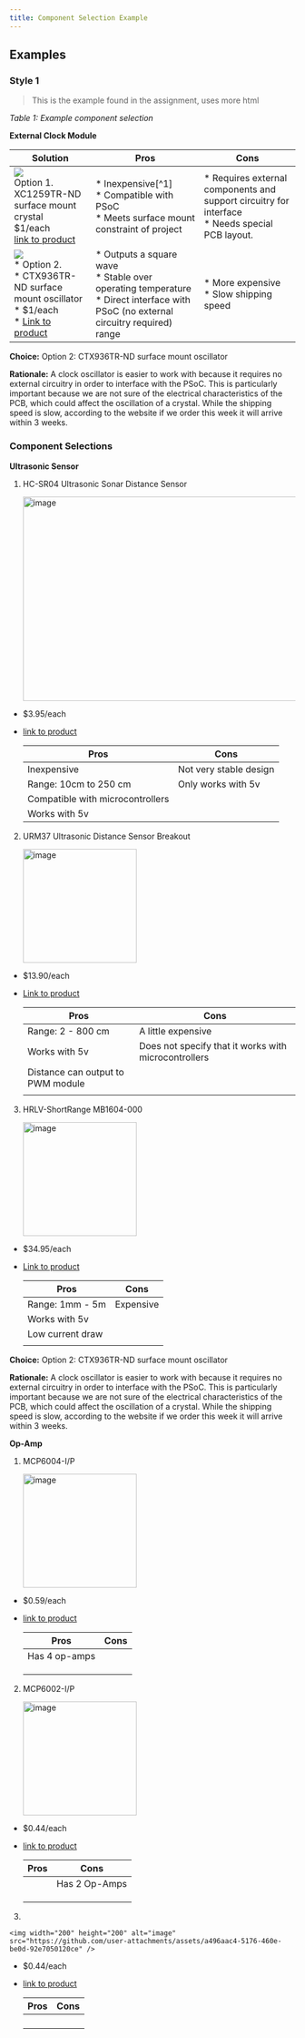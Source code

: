 ```yaml
---
title: Component Selection Example
---
```


## Examples

### Style 1

> This is the example found in the assignment, uses more html

*Table 1: Example component selection*

**External Clock Module**

| **Solution**                                                                                                                                                                                      | **Pros**                                                                                                                                    | **Cons**                                                                                            |
| ------------------------------------------------------------------------------------------------------------------------------------------------------------------------------------------------- | ------------------------------------------------------------------------------------------------------------------------------------------- | --------------------------------------------------------------------------------------------------- |
| ![](image1.png)<br>Option 1.<br> XC1259TR-ND surface mount crystal<br>$1/each<br>[link to product](http://www.digikey.com/product-detail/en/ECS-40.3-S-5PX-TR/XC1259TR-ND/827366)                 | \* Inexpensive[^1]<br>\* Compatible with PSoC<br>\* Meets surface mount constraint of project                                               | \* Requires external components and support circuitry for interface<br>\* Needs special PCB layout. |
| ![](image3.png)<br>\* Option 2. <br>\* CTX936TR-ND surface mount oscillator <br>\* $1/each <br>\* [Link to product](http://www.digikey.com/product-detail/en/636L3I001M84320/CTX936TR-ND/2292940) | \* Outputs a square wave <br>\* Stable over operating temperature <br> \* Direct interface with PSoC (no external circuitry required) range | * More expensive <br>\* Slow shipping speed                                                         |

**Choice:** Option 2: CTX936TR-ND surface mount oscillator

**Rationale:** A clock oscillator is easier to work with because it requires no external circuitry in order to interface with the PSoC. This is particularly important because we are not sure of the electrical characteristics of the PCB, which could affect the oscillation of a crystal. While the shipping speed is slow, according to the website if we order this week it will arrive within 3 weeks.

### Component Selections

**Ultrasonic Sensor**

1. HC-SR04 Ultrasonic Sonar Distance Sensor

    <img width="621" height="359" alt="image" src="https://github.com/user-attachments/assets/164d255a-cecc-442a-a3ae-f051c4a0e655" />

 * $3.95/each
 * [link to product](https://www.digikey.com/en/products/detail/adafruit-industries-llc/3942/9658069)

    | Pros                                                    | Cons                                            |
    | ------------------------------------------------------- | ----------------------------------------------- |
    | Inexpensive                                             | Not very stable design                          |
    | Range: 10cm to 250 cm                                   | Only works with 5v                              |
    | Compatible with microcontrollers                        |                                                 |
    | Works with 5v                                           |                                                 |


2. URM37 Ultrasonic Distance Sensor Breakout

    <img width="200" height="200" alt="image" src="https://github.com/user-attachments/assets/35cf7e42-7a4f-46ae-8cfe-90a6d35b7e8f" />

 * $13.90/each
 * [Link to product](https://www.digikey.com/en/products/detail/dfrobot/SEN0001/6588449)

    | Pros                                                    | Cons                                            |
    | ------------------------------------------------------- | ----------------------------------------------- |
    | Range: 2 - 800 cm                                       | A little expensive                              |
    | Works with 5v                                           | Does not specify that it works with microcontrollers |
    | Distance can output to PWM module                       |                                                 |
    |                                                         |                                                 |


3. HRLV-ShortRange MB1604-000

    <img width="200" height="200" alt="image" src="https://github.com/user-attachments/assets/471e5f3a-762e-44c2-ace9-08f230bcf8ce" />

 * $34.95/each
 * [Link to product](https://www.digikey.com/en/products/detail/maxbotix-inc/MB1604-000/13422036)

    | Pros                                                    | Cons                                            |
    | ------------------------------------------------------- | ----------------------------------------------- |
    | Range: 1mm - 5m                                         | Expensive                                       |
    | Works with 5v                                           |                                                 |
    | Low current draw                                        |                                                 |
    |                                                         |                                                 |

   
**Choice:** Option 2: CTX936TR-ND surface mount oscillator

**Rationale:** A clock oscillator is easier to work with because it requires no external circuitry in order to interface with the PSoC. This is particularly important because we are not sure of the electrical characteristics of the PCB, which could affect the oscillation of a crystal. While the shipping speed is slow, according to the website if we order this week it will arrive within 3 weeks.


**Op-Amp**

1. MCP6004-I/P

    <img width="200" height="200" alt="image" src="https://github.com/user-attachments/assets/a496aac4-5176-460e-be0d-92e7050120ce" />

 * $0.59/each
 * [link to product](https://www.digikey.com/en/products/detail/microchip-technology/MCP6004-I-P/523060)

    | Pros                                                    | Cons                                            |
    | ------------------------------------------------------- | ----------------------------------------------- |
    | Has 4 op-amps                                           |                                                 |
    |                                                         |                                                 |
    |                                                         |                                                 |
    |                                                         |                                                 |


2. MCP6002-I/P

    <img width="200" height="200" alt="image" src="https://github.com/user-attachments/assets/a496aac4-5176-460e-be0d-92e7050120ce" />

 * $0.44/each
 * [link to product](https://www.digikey.com/en/products/detail/microchip-technology/MCP6004-I-P/523060)

    | Pros                                                    | Cons                                            |
    | ------------------------------------------------------- | ----------------------------------------------- |
    |                                                         | Has 2 Op-Amps                                   |
    |                                                         |                                                 |
    |                                                         |                                                 |
    |                                                         |                                                 |


3. 

    <img width="200" height="200" alt="image" src="https://github.com/user-attachments/assets/a496aac4-5176-460e-be0d-92e7050120ce" />

 * $0.44/each
 * [link to product](https://www.digikey.com/en/products/detail/microchip-technology/MCP6004-I-P/523060)

    | Pros                                                    | Cons                                            |
    | ------------------------------------------------------- | ----------------------------------------------- |
    |                                                         |                                                 |
    |                                                         |                                                 |
    |                                                         |                                                 |
    |                                                         |                                                 |


